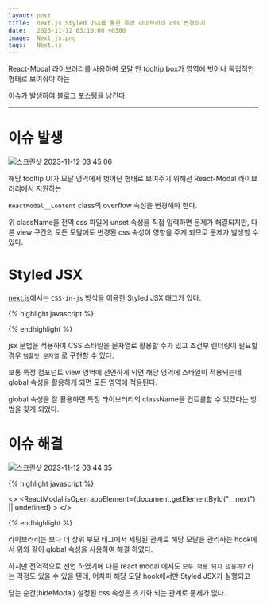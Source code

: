 ```yaml
---
layout: post
title:  next.js Styled JSX를 통한 특정 라이브러리 css 변경하기
date:   2023-11-12 03:10:00 +0300
image:  Next_js.png
tags:   Next.js
---
```


React-Modal 라이브러리를 사용하여 모달 안 tooltip box가 영역에 벗어나 독립적인 형태로 보여줘야 하는 

이슈가 발생하여 블로그 포스팅을 남긴다.

---

# 이슈 발생

![스크린샷 2023-11-12 03 45 06](https://github.com/CaliforniaLuv/Tech_Blog/assets/78064720/b77d9549-9ed7-452f-bf3d-183df6623b14)

해당 tooltip UI가 모달 영역에서 벗어난 형태로 보여주기 위해선 React-Modal 라이브러리에서 지원하는 

```ReactModal__Content``` class의 overflow 속성을 변경해야 한다.

위 className을 전역 css 파일에 unset 속성을 직접 입력하면 문제가 해결되지만, 다른 view 구간의 모든 모달에도 변경된 css 속성이 영향을 주게 되므로 문제가 발생할 수 있다.

# Styled JSX 

[next.js](https://nextjs.org/blog/styling-next-with-styled-jsx)에서는 ```CSS-in-js``` 방식을 이용한 Styled JSX 태그가 있다. 

{% highlight javascript %}

<style jsx>
    {`
        .layout {
            overflow: { isHide ? "hidden" : "visible" }
        }
        .text {
            color: { hasError ? "red" : "black" }
        }
   `}
</style>

{% endhighlight %}

jsx 문법을 적용하여 CSS 스타일을 문자열로 활용할 수가 있고 조건부 렌더링이 필요할 경우 ```템플릿 문자열``` 로 구현할 수 있다.

보통 특정 컴포넌트 view 영역에 선언하게 되면 해당 영역에 스타일이 적용되는데 global 속성을 활용하게 되면 모든 영역에 적용된다.

global 속성을 잘 활용하면 특정 라이브러리의 className을 컨트롤할 수 있겠다는 방법을 찾게 되었다.

# 이슈 해결

![스크린샷 2023-11-12 03 44 35](https://github.com/CaliforniaLuv/Tech_Blog/assets/78064720/3d0554b5-aa52-41d1-9499-f5756f3eeca1)

{% highlight javascript %}

<>
        <ReactModal
          isOpen
          appElement={document.getElementById("__next") || undefined}
        >
          <Content />
        </ReactModal>
        <style jsx global>{`
          .ReactModal__Content {
            overflow: unset !important;
          }
        `}</style>
</>
 
{% endhighlight %}

라이브러리는 보다 더 상위 부모 태그에서 세팅된 관계로 해당 모달을 관리하는 hook에서 위와 같이 global 속성을 사용하여 해결 하였다.

하지만 전역적으로 선언 하였기에 다른 react modal 에서도 ```모두 적용 되지 않을까?``` 라는 걱정도 있을 수 있을 텐데, 어차피 해당 모달 hook에서만 Styled JSX가 실행되고 

닫는 순간(hideModal) 설정된 css 속성은 초기화 되는 관계로 문제가 없다.



